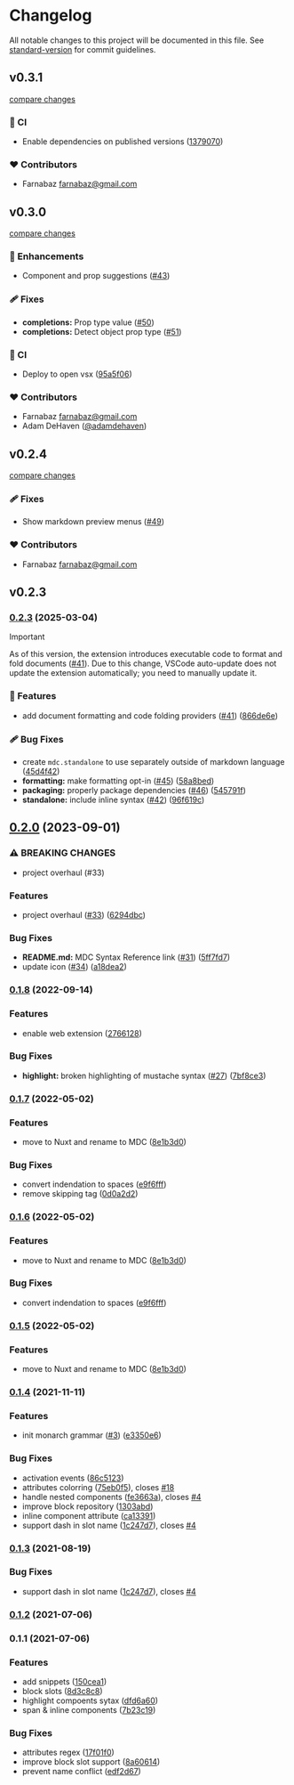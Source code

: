 # Changelog

All notable changes to this project will be documented in this file. See [standard-version](https://github.com/conventional-changelog/standard-version) for commit guidelines.

## v0.3.1

[compare changes](https://github.com/nuxtlabs/vscode-mdc/compare/v0.3.0...v0.3.1)

### 🤖 CI

- Enable dependencies on published versions ([1379070](https://github.com/nuxtlabs/vscode-mdc/commit/1379070))

### ❤️ Contributors

- Farnabaz <farnabaz@gmail.com>

## v0.3.0

[compare changes](https://github.com/nuxtlabs/vscode-mdc/compare/v0.2.4...v0.3.0)

### 🚀 Enhancements

- Component and prop suggestions ([#43](https://github.com/nuxtlabs/vscode-mdc/pull/43))

### 🩹 Fixes

- **completions:** Prop type value ([#50](https://github.com/nuxtlabs/vscode-mdc/pull/50))
- **completions:** Detect object prop type ([#51](https://github.com/nuxtlabs/vscode-mdc/pull/51))

### 🤖 CI

- Deploy to open vsx ([95a5f06](https://github.com/nuxtlabs/vscode-mdc/commit/95a5f06))

### ❤️ Contributors

- Farnabaz <farnabaz@gmail.com>
- Adam DeHaven ([@adamdehaven](https://github.com/adamdehaven))

## v0.2.4

[compare changes](https://github.com/nuxtlabs/vscode-mdc/compare/v0.2.3...v0.2.4)

### 🩹 Fixes

- Show markdown preview menus ([#49](https://github.com/nuxtlabs/vscode-mdc/pull/49))

### ❤️ Contributors

- Farnabaz <farnabaz@gmail.com>

## v0.2.3

### [0.2.3](https://github.com/nuxtlabs/vscode-mdc/compare/v0.2.0...v0.2.3) (2025-03-04)


> [!IMPORTANT]
>  As of this version, the extension introduces executable code to format and fold documents ([#41](https://github.com/nuxtlabs/vscode-mdc/issues/41)). Due to this change, VSCode auto-update does not update the extension automatically; you need to manually update it. 

### 🚀 Features

* add document formatting and code folding providers ([#41](https://github.com/nuxtlabs/vscode-mdc/issues/41)) ([866de6e](https://github.com/nuxtlabs/vscode-mdc/commit/866de6e93440afc6f42594610ef1d0c22b661123))


### 🩹 Bug Fixes

*  create `mdc.standalone` to use separately outside of markdown language ([45d4f42](https://github.com/nuxtlabs/vscode-mdc/commit/45d4f426aa51b8d6a6b2e719ed2bc8f617bd3919))
* **formatting:** make formatting opt-in ([#45](https://github.com/nuxtlabs/vscode-mdc/issues/45)) ([58a8bed](https://github.com/nuxtlabs/vscode-mdc/commit/58a8bedde552f14e89cc48b47606e077f2ee3e02))
* **packaging:** properly package dependencies ([#46](https://github.com/nuxtlabs/vscode-mdc/issues/46)) ([545791f](https://github.com/nuxtlabs/vscode-mdc/commit/545791f11561c4ce37ab5e7e9dc5959343613686))
* **standalone:** include inline syntax ([#42](https://github.com/nuxtlabs/vscode-mdc/issues/42)) ([96f619c](https://github.com/nuxtlabs/vscode-mdc/commit/96f619ccd8df724e5bd94eb28b87e03b769a8c41))


## [0.2.0](https://github.com/nuxtlabs/vscode-mdc/compare/v0.1.8...v0.2.0) (2023-09-01)


### ⚠ BREAKING CHANGES

* project overhaul (#33)

### Features

* project overhaul ([#33](https://github.com/nuxtlabs/vscode-mdc/issues/33)) ([6294dbc](https://github.com/nuxtlabs/vscode-mdc/commit/6294dbce9706f538a521e7dccce9609e928dc3be))


### Bug Fixes

* **README.md:** MDC Syntax Reference link ([#31](https://github.com/nuxtlabs/vscode-mdc/issues/31)) ([5ff7fd7](https://github.com/nuxtlabs/vscode-mdc/commit/5ff7fd71a4e5c59b50962a1bd0ba0e50f66446d4))
* update icon ([#34](https://github.com/nuxtlabs/vscode-mdc/issues/34)) ([a18dea2](https://github.com/nuxtlabs/vscode-mdc/commit/a18dea2fb4263dff2d83866d596a7fe3573fca85))

### [0.1.8](https://github.com/nuxtlabs/vscode-mdc/compare/v0.1.7...v0.1.8) (2022-09-14)


### Features

* enable web extension ([2766128](https://github.com/nuxtlabs/vscode-mdc/commit/276612883090183f73598074e29930bc2dc8da0d))


### Bug Fixes

* **highlight:** broken highlighting of mustache syntax ([#27](https://github.com/nuxtlabs/vscode-mdc/issues/27)) ([7bf8ce3](https://github.com/nuxtlabs/vscode-mdc/commit/7bf8ce3dbda8f2d79431d80dc59c4e28b4fc745c))

### [0.1.7](https://github.com/nuxtlabs/vscode-mdc/compare/v0.1.4...v0.1.7) (2022-05-02)


### Features

* move to Nuxt and rename to MDC ([8e1b3d0](https://github.com/nuxtlabs/vscode-mdc/commit/8e1b3d04fae2883987c98c040ee5e98edfd7497f))


### Bug Fixes

* convert indendation to spaces ([e9f6fff](https://github.com/nuxtlabs/vscode-mdc/commit/e9f6fff0a2ffde4aee48850dbe1c8fb253fe9152))
* remove skipping tag ([0d0a2d2](https://github.com/nuxtlabs/vscode-mdc/commit/0d0a2d20a3d201c729a4f3f702a029809dceddd6))

### [0.1.6](https://github.com/nuxtlabs/vscode-mdc/compare/v0.1.4...v0.1.6) (2022-05-02)


### Features

* move to Nuxt and rename to MDC ([8e1b3d0](https://github.com/nuxtlabs/vscode-mdc/commit/8e1b3d04fae2883987c98c040ee5e98edfd7497f))


### Bug Fixes

* convert indendation to spaces ([e9f6fff](https://github.com/nuxtlabs/vscode-mdc/commit/e9f6fff0a2ffde4aee48850dbe1c8fb253fe9152))

### [0.1.5](https://github.com/nuxtlabs/vscode-mdc/compare/v0.1.4...v0.1.5) (2022-05-02)


### Features

* move to Nuxt and rename to MDC ([8e1b3d0](https://github.com/nuxtlabs/vscode-mdc/commit/8e1b3d04fae2883987c98c040ee5e98edfd7497f))

### [0.1.4](https://github.com/docusgen/vscode-extension/compare/v0.1.2...v0.1.4) (2021-11-11)


### Features

* init monarch grammar ([#3](https://github.com/docusgen/vscode-extension/issues/3)) ([e3350e6](https://github.com/docusgen/vscode-extension/commit/e3350e677c565daaa44aa8424dafca4d46f662ee))


### Bug Fixes

* activation events ([86c5123](https://github.com/docusgen/vscode-extension/commit/86c5123c303980f879a06b2b84f558b7dc63ce84))
* attributes colorring ([75eb0f5](https://github.com/docusgen/vscode-extension/commit/75eb0f5635ae90d144d83b18e4d5121acba50027)), closes [#18](https://github.com/docusgen/vscode-extension/issues/18)
* handle nested components ([fe3663a](https://github.com/docusgen/vscode-extension/commit/fe3663a45cc68199d6f5f9f3a6de3d491b75da71)), closes [#4](https://github.com/docusgen/vscode-extension/issues/4)
* improve block repository ([1303abd](https://github.com/docusgen/vscode-extension/commit/1303abd16342880a42a4d143a660da049c79ea6c))
* inline component attribute ([ca13391](https://github.com/docusgen/vscode-extension/commit/ca13391a6652a09ee5954573113101f96b04af68))
* support dash in slot name ([1c247d7](https://github.com/docusgen/vscode-extension/commit/1c247d701fe7139df9aaf6d92934a57b9447faf1)), closes [#4](https://github.com/docusgen/vscode-extension/issues/4)

### [0.1.3](https://github.com/docusgen/vscode-extension/compare/v0.1.2...v0.1.3) (2021-08-19)


### Bug Fixes

* support dash in slot name ([1c247d7](https://github.com/docusgen/vscode-extension/commit/1c247d701fe7139df9aaf6d92934a57b9447faf1)), closes [#4](https://github.com/docusgen/vscode-extension/issues/4)

### [0.1.2](https://github.com/docusgen/vscode-extension/compare/v0.1.1...v0.1.2) (2021-07-06)

### 0.1.1 (2021-07-06)


### Features

* add snippets ([150cea1](https://github.com/docusgen/vscode-extension/commit/150cea17170690f48ee89baab88a1934329c66a8))
* block slots ([8d3c8c8](https://github.com/docusgen/vscode-extension/commit/8d3c8c81148211866e22b9b6f60a3e89741d025f))
* highlight compoents sytax ([dfd6a60](https://github.com/docusgen/vscode-extension/commit/dfd6a608453599a2a7d05aa5ff3b636e95e90b99))
* span & inline components ([7b23c19](https://github.com/docusgen/vscode-extension/commit/7b23c199fc78a4db13450fd765048d6b432d8b0f))


### Bug Fixes

* attributes regex ([17f01f0](https://github.com/docusgen/vscode-extension/commit/17f01f0aea10c7b96a5d5114af4a31040b0f4678))
* improve block slot support ([8a60614](https://github.com/docusgen/vscode-extension/commit/8a60614600a9b0b05ca8f62693d48772eb7cedf8))
* prevent name conflict ([edf2d67](https://github.com/docusgen/vscode-extension/commit/edf2d67a25389184f0237eb9bdbadcf27ea3221b))
